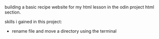 building a basic recipe website for my html lesson in the odin project html section.  
<p> skills i gained in this project: </p>
<ul>
<li> rename file and move a directory using the terminal </li>  	
